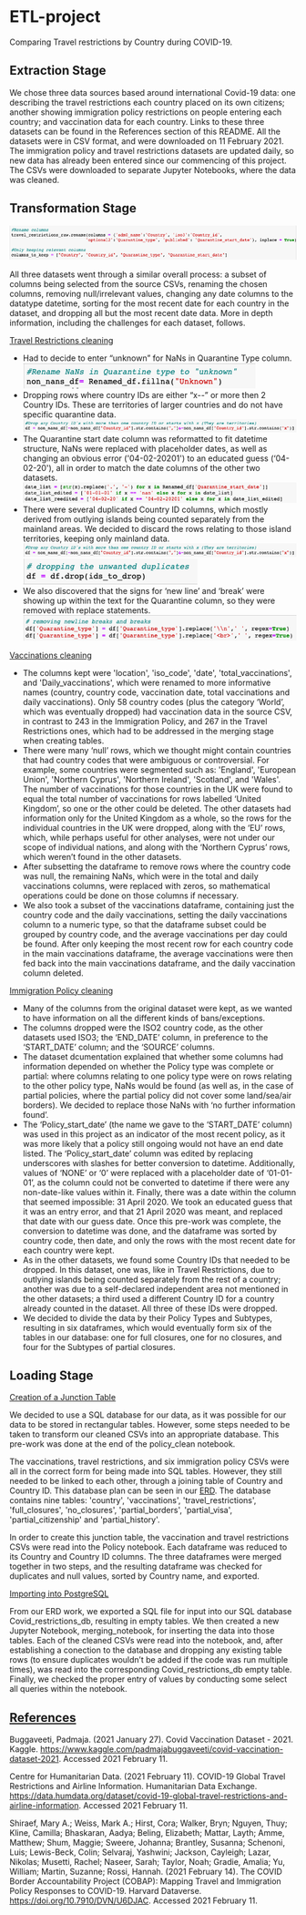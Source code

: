 # ETL-project #
Comparing Travel restrictions by Country during COVID-19. 


## Extraction Stage 
We chose three data sources based around international Covid-19 data: one describing the travel restrictions each country placed on its own citizens; another showing immigration policy restrictions on people entering each country; and vaccination data for each country. Links to these three datasets can be found in the References section of this README. All the datasets were in CSV format, and were downloaded on 11 February 2021. The immigration policy and travel restrictions datasets are updated daily, so new data has already been entered since our commencing of this project. The CSVs were downloaded to separate Jupyter Notebooks, where the data was cleaned. 

## Transformation Stage 

![Sample Processing](/images/sampleProcessing.png)

All three datasets went through a similar overall process: a subset of columns being selected from the source CSVs, renaming the chosen columns, removing null/irrelevant values, changing any date columns to the datatype datetime, sorting for the most recent date for each country in the dataset, and dropping all but the most recent date data. More in depth information, including the challenges for each dataset, follows. 

<ins>Travel Restrictions cleaning</ins>
* Had to decide to enter “unknown” for NaNs in Quarantine Type column. 
![Dropping Nans](/images/TravRes_removeNans.png)
* Dropping rows where country IDs are either “x--” or more then 2 Country IDs. These are territories of larger countries and do not have specific quarantine data.
![Sample Processing](/images/TravRes_dupIDs.png)
* The Quarantine start date column was reformatted to fit datetime structure, NaNs were replaced with placeholder dates, as well as changing an obvious error ('04-02-20201') to an educated guess (‘04-02-20'), all in order to match the date columns of the other two datasets.
![Date Changes](/images/TravRes_dateReplace.png)
* There were several duplicated Country ID columns, which mostly derived from outlying islands being counted separately from the mainland areas. We decided to discard the rows relating to those island territories, keeping only mainland data. 
![Duplicate ID list](/images/TravRes_dupIDs.png)
![Duplicate ID removal](/images/TravRes_dropDups.png)
* We also discovered that the signs for ‘new line’ and ‘break’ were showing up within the text for the Quarantine column, so they were removed with replace statements. 
![Remove Breaks](/images/TravRes_removeInlineBreaks.png)


<ins>Vaccinations cleaning</ins>
* The columns kept were 'location', 'iso_code', 'date', 'total_vaccinations', and 'Daily_vaccinations', which were renamed to more informative names (country, country code, vaccination date, total vaccinations and daily vaccinations). Only 58 country codes (plus the category ‘World’, which was eventually dropped) had vaccination data in the source CSV, in contrast to 243 in the Immigration Policy, and 267 in the Travel Restrictions ones, which had to be addressed in the merging stage when creating tables.
* There were many ‘null’ rows, which we thought might contain countries that had country codes that were ambiguous or controversial. For example, some countries were segmented such as: 'England', 'European Union', 'Northern Cyprus', 'Northern Ireland',  'Scotland', and 'Wales'. The number of vaccinations for those countries in the UK were found to equal the total number of vaccinations for rows labelled ‘United Kingdom’, so one or the other could be deleted. The other datasets had information only for the United Kingdom as a whole, so the rows for the individual countries in the UK were dropped, along with the ‘EU’ rows, which, while perhaps useful for other analyses, were not under our scope of individual nations, and along with the ‘Northern Cyprus’ rows, which weren’t found in the other datasets. 
* After subsetting the dataframe to remove rows where the country code was null, the remaining NaNs, which were in the total and daily vaccinations columns, were replaced with zeros, so mathematical operations could be done on those columns if necessary. 
* We also took a subset of the vaccinations dataframe, containing just the country code and the daily vaccinations, setting the daily vaccinations column to a numeric type, so that the dataframe subset could be grouped by country code, and the average vaccinations per day could be found. After only keeping the most recent row for each country code in the main vaccinations dataframe, the average vaccinations were then fed back into the main vaccinations dataframe, and the daily vaccination column deleted.


<ins>Immigration Policy cleaning</ins>
* Many of the columns from the original dataset were kept, as we wanted to have information on all the different kinds of bans/exceptions.
* The columns dropped were the ISO2 country code, as the other datasets used ISO3; the ‘END_DATE’ column, in preference to the ‘START_DATE’ column; and the ‘SOURCE’ columns. 
* The dataset dcumentation explained that whether some columns had information depended on whether the Policy type was complete or partial: where columns relating to one policy type were on rows relating to the other policy type, NaNs would be found (as well as, in the case of partial policies, where the partial policy did not cover some land/sea/air borders). We decided to replace those NaNs with ‘no further information found’. 
* The ‘Policy_start_date’ (the name we gave to the ‘START_DATE’ column) was used in this project as an indicator of the most recent policy, as it was more likely that a policy still ongoing would not have an end date listed. The ‘Policy_start_date’ column was edited by replacing underscores with slashes for better conversion to datetime. Additionally, values of ‘NONE’ or ‘0’ were replaced with a placeholder date of ‘01-01-01’, as the column could not be converted to datetime if there were any non-date-like values within it. Finally, there was a date within the column that seemed impossible: 31 April 2020. We took an educated guess that it was an entry error, and that 21 April 2020 was meant, and replaced that date with our guess date. Once this pre-work was complete, the conversion to datetime was done, and the dataframe was sorted by country code, then date, and only the rows with the most recent date for each country were kept. 
* As in the other datasets, we found some Country IDs that needed to be dropped. In this dataset, one was, like in Travel Restrictions, due to outlying islands being counted separately from the rest of a country; another was due to a self-declared independent area not mentioned in the other datasets; a third used a different Country ID for a country already counted in the dataset. All three of these IDs were dropped.
* We decided to divide the data by their Policy Types and Subtypes, resulting in six dataframes, which would eventually form six of the tables in our database: one for full closures, one for no closures, and four for the Subtypes of partial closures. 


## Loading Stage
<ins>Creation of a Junction Table</ins>

We decided to use a SQL database for our data, as it was possible for our data to be stored in rectangular tables. However, some steps needed to be taken to transform our cleaned CSVs into an appropriate database. This pre-work was done at the end of the policy_clean notebook. 

The vaccinations, travel restrictions, and six immigration policy CSVs were all in the correct form for being made into SQL tables. However, they still needed to be linked to each other, through a joining table of Country and Country ID. This database plan can be seen in our [ERD](Covid_restrictions_ERD.png). The database contains nine tables: 'country', 'vaccinations', 'travel_restrictions', 'full_closures', 'no_closures', 'partial_borders', 'partial_visa', 'partial_citizenship' and 'partial_history'. 

In order to create this junction table, the vaccination and travel restrictions CSVs were read into the Policy notebook. Each dataframe was reduced to its Country and Country ID columns. The three dataframes were merged together in two steps, and the resulting dataframe was checked for duplicates and null values, sorted by Country name, and exported.

<ins>Importing into PostgreSQL</ins>

From our ERD work, we exported a SQL file for input into our SQL database Covid_restrictions_db, resulting in empty tables. We then created a new Jupyter Notebook, merging_notebook, for inserting the data into those tables. Each of the cleaned CSVs were read into the notebook, and, after establishing a conection to the database and dropping any existing table rows (to ensure duplicates wouldn’t be added if the code was run multiple times), was read into the corresponding Covid_restrictions_db empty table. Finally, we checked the proper entry of values by conducting some select all queries within the notebook. 


## <ins> References</ins>

Buggaveeti, Padmaja. (2021 January 27). Covid Vaccination Dataset - 2021. Kaggle. https://www.kaggle.com/padmajabuggaveeti/covid-vaccination-dataset-2021. Accessed 2021 February 11. 

Centre for Humanitarian Data. (2021 February 11). COVID-19 Global Travel Restrictions and Airline Information. Humanitarian Data Exchange. https://data.humdata.org/dataset/covid-19-global-travel-restrictions-and-airline-information. Accessed 2021 February 11. 

Shiraef, Mary A.; Weiss, Mark A.; Hirst, Cora; Walker, Bryn; Nguyen, Thuy; Kline, Camilla; Bhaskaran, Aadya; Beling, Elizabeth; Mattar, Layth; Amme, Matthew; Shum, Maggie; Sweere, Johanna; Brantley, Susanna; Schenoni, Luis; Lewis-Beck, Colin; Selvaraj, Yashwini; Jackson, Cayleigh; Lazar, Nikolas; Musetti, Rachel; Naseer, Sarah; Taylor, Noah; Gradie, Amalia; Yu, William; Martin, Suzanne; Rossi, Hannah. (2021 February 14). The COVID Border Accountability Project (COBAP): Mapping Travel and Immigration Policy Responses to COVID-19. Harvard Dataverse. https://doi.org/10.7910/DVN/U6DJAC. Accessed 2021 February 11.

